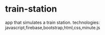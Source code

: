 # train-station

app that simulates a train station.
technologies: javascript,firebase,bootstrap,html,css,minute.js